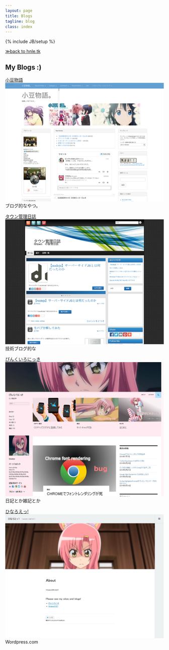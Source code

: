 ```yaml
---
layout: page
title: Blogs
tagline: blog
class: index
---
```

{% include JB/setup %}


[≫back to hnle.tk](http://hnle.tk/)


## My Blogs :)


[小豆物語](http://kimama1997.blog130.fc2.com/)  
![ss](/assets/images/fc2b.png)  
ブログ的なやつ。

[タウン管理日誌](http://www18.atpages.jp/~town52/wordpress/)  
![ss](/assets/images/townad.png)  
技術ブログ的な

[ぴんくいろにっき](http://blog.hinaloe.net/)  
![ss](/assets/images/pd2.png)  
日記とか雑記とか

[ひなろえっ!](http://hinaloe.wordpress.com/)  
![ss](/assets/images/wpcom.png)
Wordpress.com
